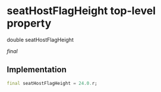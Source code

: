 


# seatHostFlagHeight top-level property









double seatHostFlagHeight
  
_<span class="feature">final</span>_






## Implementation

```dart
final seatHostFlagHeight = 24.0.r;
```








